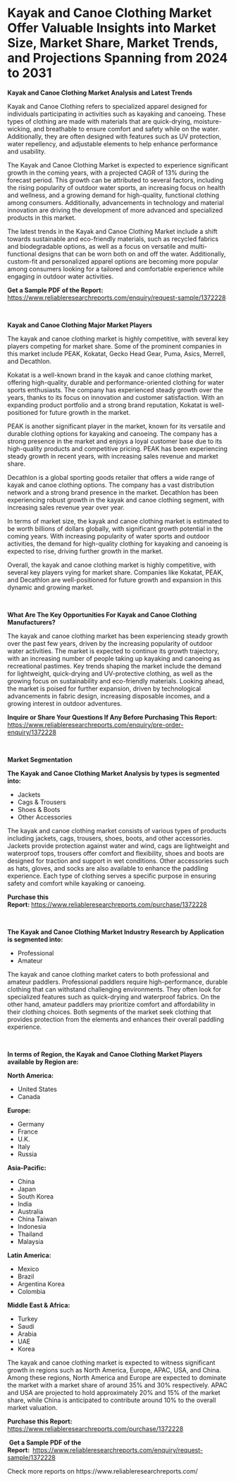 <p><h1>Kayak and Canoe Clothing Market Offer Valuable Insights into Market Size, Market Share, Market Trends, and Projections Spanning from 2024 to 2031</h1></p><p><strong>Kayak and Canoe Clothing Market Analysis and Latest Trends</strong></p>
<p><p>Kayak and Canoe Clothing refers to specialized apparel designed for individuals participating in activities such as kayaking and canoeing. These types of clothing are made with materials that are quick-drying, moisture-wicking, and breathable to ensure comfort and safety while on the water. Additionally, they are often designed with features such as UV protection, water repellency, and adjustable elements to help enhance performance and usability.</p><p>The Kayak and Canoe Clothing Market is expected to experience significant growth in the coming years, with a projected CAGR of 13% during the forecast period. This growth can be attributed to several factors, including the rising popularity of outdoor water sports, an increasing focus on health and wellness, and a growing demand for high-quality, functional clothing among consumers. Additionally, advancements in technology and material innovation are driving the development of more advanced and specialized products in this market.</p><p>The latest trends in the Kayak and Canoe Clothing Market include a shift towards sustainable and eco-friendly materials, such as recycled fabrics and biodegradable options, as well as a focus on versatile and multi-functional designs that can be worn both on and off the water. Additionally, custom-fit and personalized apparel options are becoming more popular among consumers looking for a tailored and comfortable experience while engaging in outdoor water activities.</p></p>
<p><strong>Get a Sample PDF of the Report:&nbsp;</strong> <a href="https://www.reliableresearchreports.com/enquiry/request-sample/1372228">https://www.reliableresearchreports.com/enquiry/request-sample/1372228</a></p>
<p>&nbsp;</p>
<p><strong>Kayak and Canoe Clothing Major Market Players</strong></p>
<p><p>The kayak and canoe clothing market is highly competitive, with several key players competing for market share. Some of the prominent companies in this market include PEAK, Kokatat, Gecko Head Gear, Puma, Asics, Merrell, and Decathlon.</p><p>Kokatat is a well-known brand in the kayak and canoe clothing market, offering high-quality, durable and performance-oriented clothing for water sports enthusiasts. The company has experienced steady growth over the years, thanks to its focus on innovation and customer satisfaction. With an expanding product portfolio and a strong brand reputation, Kokatat is well-positioned for future growth in the market.</p><p>PEAK is another significant player in the market, known for its versatile and durable clothing options for kayaking and canoeing. The company has a strong presence in the market and enjoys a loyal customer base due to its high-quality products and competitive pricing. PEAK has been experiencing steady growth in recent years, with increasing sales revenue and market share.</p><p>Decathlon is a global sporting goods retailer that offers a wide range of kayak and canoe clothing options. The company has a vast distribution network and a strong brand presence in the market. Decathlon has been experiencing robust growth in the kayak and canoe clothing segment, with increasing sales revenue year over year.</p><p>In terms of market size, the kayak and canoe clothing market is estimated to be worth billions of dollars globally, with significant growth potential in the coming years. With increasing popularity of water sports and outdoor activities, the demand for high-quality clothing for kayaking and canoeing is expected to rise, driving further growth in the market.</p><p>Overall, the kayak and canoe clothing market is highly competitive, with several key players vying for market share. Companies like Kokatat, PEAK, and Decathlon are well-positioned for future growth and expansion in this dynamic and growing market.</p></p>
<p>&nbsp;</p>
<p><strong>What Are The Key Opportunities For Kayak and Canoe Clothing Manufacturers?</strong></p>
<p><p>The kayak and canoe clothing market has been experiencing steady growth over the past few years, driven by the increasing popularity of outdoor water activities. The market is expected to continue its growth trajectory, with an increasing number of people taking up kayaking and canoeing as recreational pastimes. Key trends shaping the market include the demand for lightweight, quick-drying and UV-protective clothing, as well as the growing focus on sustainability and eco-friendly materials. Looking ahead, the market is poised for further expansion, driven by technological advancements in fabric design, increasing disposable incomes, and a growing interest in outdoor adventures.</p></p>
<p><strong>Inquire or Share Your Questions If Any Before Purchasing This Report:</strong> <a href="https://www.reliableresearchreports.com/enquiry/pre-order-enquiry/1372228">https://www.reliableresearchreports.com/enquiry/pre-order-enquiry/1372228</a></p>
<p>&nbsp;</p>
<p><strong>Market Segmentation</strong></p>
<p><strong>The Kayak and Canoe Clothing Market Analysis by types is segmented into:</strong></p>
<p><ul><li>Jackets</li><li>Cags & Trousers</li><li>Shoes & Boots</li><li>Other Accessories</li></ul></p>
<p><p>The kayak and canoe clothing market consists of various types of products including jackets, cags, trousers, shoes, boots, and other accessories. Jackets provide protection against water and wind, cags are lightweight and waterproof tops, trousers offer comfort and flexibility, shoes and boots are designed for traction and support in wet conditions. Other accessories such as hats, gloves, and socks are also available to enhance the paddling experience. Each type of clothing serves a specific purpose in ensuring safety and comfort while kayaking or canoeing.</p></p>
<p><strong>Purchase this Report:&nbsp;</strong><a href="https://www.reliableresearchreports.com/purchase/1372228">https://www.reliableresearchreports.com/purchase/1372228</a></p>
<p>&nbsp;</p>
<p><strong>The Kayak and Canoe Clothing Market Industry Research by Application is segmented into:</strong></p>
<p><ul><li>Professional</li><li>Amateur</li></ul></p>
<p><p>The kayak and canoe clothing market caters to both professional and amateur paddlers. Professional paddlers require high-performance, durable clothing that can withstand challenging environments. They often look for specialized features such as quick-drying and waterproof fabrics. On the other hand, amateur paddlers may prioritize comfort and affordability in their clothing choices. Both segments of the market seek clothing that provides protection from the elements and enhances their overall paddling experience.</p></p>
<p>&nbsp;</p>
<p><strong>In terms of Region, the Kayak and Canoe Clothing Market Players available by Region are:</strong></p>
<p>
    <p> <strong> North America: </strong>
        <ul>
            <li>United States</li>
            <li>Canada</li>
        </ul>
        </p> 
    <p> <strong> Europe: </strong>
        <ul>
            <li>Germany</li>
            <li>France</li>
            <li>U.K.</li>
            <li>Italy</li>
            <li>Russia</li>
        </ul>
        </p> 
    <p> <strong> Asia-Pacific: </strong>
        <ul>
            <li>China</li>
            <li>Japan</li>
            <li>South Korea</li>
            <li>India</li>
            <li>Australia</li>
            <li>China Taiwan</li>
            <li>Indonesia</li>
            <li>Thailand</li>
            <li>Malaysia</li>
        </ul>
        </p> 
    <p> <strong> Latin America: </strong>
        <ul>
            <li>Mexico</li>
            <li>Brazil</li>
            <li>Argentina Korea</li>
            <li>Colombia</li>
        </ul>
        </p> 
    <p> <strong> Middle East & Africa: </strong>
        <ul>
            <li>Turkey</li>
            <li>Saudi</li>
            <li>Arabia</li>
            <li>UAE</li>
            <li>Korea</li>
        </ul>
    </p>
    </p>
<p><p>The kayak and canoe clothing market is expected to witness significant growth in regions such as North America, Europe, APAC, USA, and China. Among these regions, North America and Europe are expected to dominate the market with a market share of around 35% and 30% respectively. APAC and USA are projected to hold approximately 20% and 15% of the market share, while China is anticipated to contribute around 10% to the overall market valuation.</p></p>
<p><strong>Purchase this Report: </strong><a href="https://www.reliableresearchreports.com/purchase/1372228">https://www.reliableresearchreports.com/purchase/1372228</a></p>
<p>&nbsp;<strong>Get a Sample PDF of the Report:&nbsp;&nbsp;</strong><a href="https://www.reliableresearchreports.com/enquiry/request-sample/1372228">https://www.reliableresearchreports.com/enquiry/request-sample/1372228</a></p>
<p><strong></strong></p>
<p>Check more reports on https://www.reliableresearchreports.com/</p>